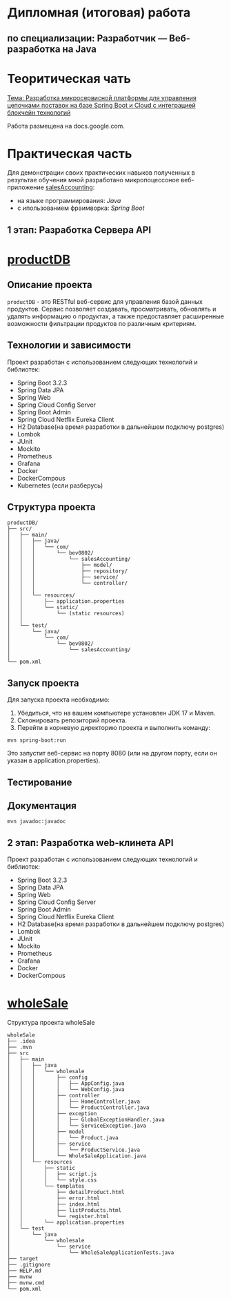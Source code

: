 # <h1>**Дипломная (итоговая) работа**

## по специализации: Разработчик — Веб-разработка на Java

<h1>Теоритическая чать</h1>

[Тема: Разработка микросервисной платформы для управления цепочками поставок 
на базе Spring Boot и Cloud с интеграцией блокчейн технологий](https://docs.google.com/document/d/1FHRa-3CLlUm6XhEfwhpFOczjTOqyjOdp/edit?usp=sharing&ouid=101680787802208176601&rtpof=true&sd=true)

Работа размещена на docs.google.com.

<h1>Практическая часть</h1>

Для демонстрации своих практических навыков полученных в результае обучения мной разработано микропоцессоное веб-приложение [salesAccounting](salesAccounting):

- на языке программирования: _Java_
- с ипользованием фраимворка: _Spring Boot_

## 1 этап: Разработка Сервера API

# [productDB](salesAccounting/productDB)

## Описание проекта

`productDB` - это RESTful веб-сервис для управления базой данных продуктов. Сервис позволяет создавать, просматривать, обновлять и удалять информацию о продуктах, а также предоставляет расширенные возможности фильтрации продуктов по различным критериям.

## Технологии и зависимости

Проект разработан с использованием следующих технологий и библиотек:

- Spring Boot 3.2.3
- Spring Data JPA
- Spring Web
- Spring Cloud Config Server
- Spring Boot Admin
- Spring Cloud Netflix Eureka Client
- H2 Database(на время разработки в дальнейшем подключу postgres)
- Lombok
- JUnit
- Mockito
- Prometheus 
- Grafana
- Docker
- DockerCompous
- Kubernetes (если разберусь)

## Структура проекта
```shell
productDB/
├── src/
│   ├── main/
│   │   ├── java/
│   │   │   └── com/
│   │   │       └── bev0802/
│   │   │           └── salesAccounting/
│   │   │               ├── model/
│   │   │               ├── repository/
│   │   │               ├── service/
│   │   │               └── controller/
│   │   │
│   │   └── resources/
│   │       ├── application.properties
│   │       └── static/
│   │           └── (static resources)
│   │
│   └── test/
│       └── java/
│           └── com/
│               └── bev0802/
│                   └── salesAccounting/
│
└── pom.xml
```
## Запуск проекта

Для запуска проекта необходимо:

1. Убедиться, что на вашем компьютере установлен JDK 17 и Maven.
2. Склонировать репозиторий проекта.
3. Перейти в корневую директорию проекта и выполнить команду:

```shell
mvn spring-boot:run
```
Это запустит веб-сервис на порту 8080 (или на другом порту, если он указан в application.properties).

## Тестирование

## Документация

```shell
mvn javadoc:javadoc
```

## 2 этап: Разработка web-клинета API

Проект разработан с использованием следующих технологий и библиотек:

- Spring Boot 3.2.3
- Spring Data JPA
- Spring Web
- Spring Cloud Config Server
- Spring Boot Admin
- Spring Cloud Netflix Eureka Client
- H2 Database(на время разработки в дальнейшем подключу postgres)
- Lombok
- JUnit
- Mockito
- Prometheus 
- Grafana
- Docker
- DockerCompous

# [wholeSale](salesAccounting/wholeSale)

Структура проекта wholeSale

```shell
wholeSale
├── .idea
├── .mvn
├── src
│   ├── main
│   │   ├── java
│   │   │   └── wholesale
│   │   │       ├── config
│   │   │       │   ├── AppConfig.java
│   │   │       │   └── WebConfig.java
│   │   │       ├── controller
│   │   │       │   ├── HomeController.java
│   │   │       │   └── ProductController.java
│   │   │       ├── exception
│   │   │       │   ├── GlobalExceptionHandler.java
│   │   │       │   └── ServiceException.java
│   │   │       ├── model
│   │   │       │   └── Product.java
│   │   │       ├── service
│   │   │       │   └── ProductService.java
│   │   │       └── WholeSaleApplication.java
│   │   └── resources
│   │       ├── static
│   │       │   ├── script.js
│   │       │   └── style.css
│   │       └── templates
│   │           ├── detailProduct.html
│   │           ├── error.html
│   │           ├── index.html
│   │           ├── listProducts.html
│   │           └── register.html
│   │       └── application.properties
│   └── test
│       └── java
│           └── wholesale
│               └── service
│                   └── WholeSaleApplicationTests.java
├── target
├── .gitignore
├── HELP.md
├── mvnw
├── mvnw.cmd
└── pom.xml

```

